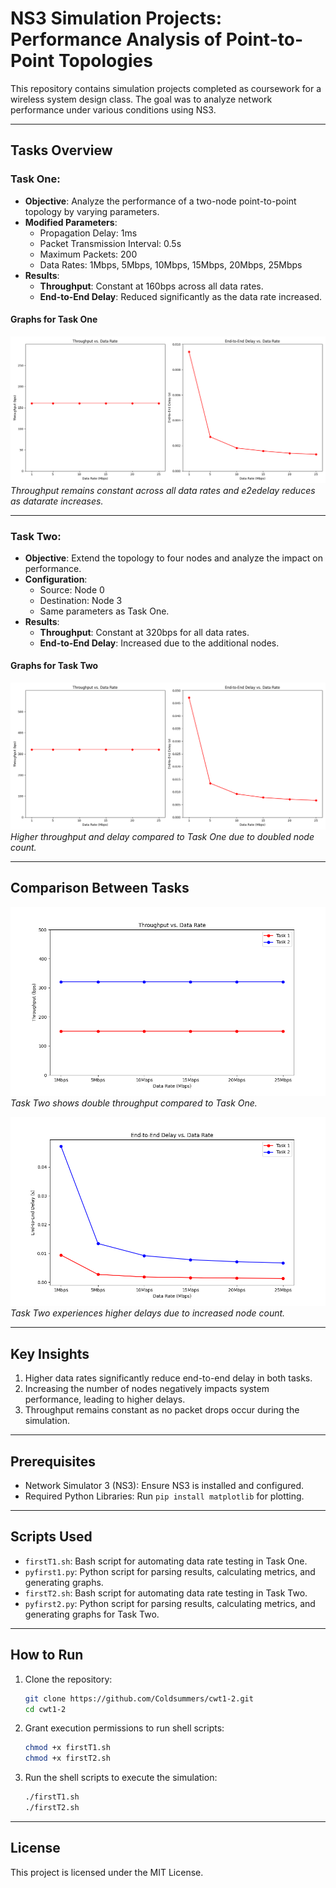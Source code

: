 # NS3 Simulation Projects: Performance Analysis of Point-to-Point Topologies  

This repository contains simulation projects completed as coursework for a wireless system design class. The goal was to analyze network performance under various conditions using NS3.  

---

## **Tasks Overview**  

### **Task One**:  
- **Objective**: Analyze the performance of a two-node point-to-point topology by varying parameters.  
- **Modified Parameters**:  
  - Propagation Delay: 1ms  
  - Packet Transmission Interval: 0.5s  
  - Maximum Packets: 200  
  - Data Rates: 1Mbps, 5Mbps, 10Mbps, 15Mbps, 20Mbps, 25Mbps  
- **Results**:  
  - **Throughput**: Constant at 160bps across all data rates.  
  - **End-to-End Delay**: Reduced significantly as the data rate increased.  

#### **Graphs for Task One**  
![Task One: Throughput & e2edelay vs Data Rate](./images/first1results.png)  
*Throughput remains constant across all data rates and e2edelay reduces as datarate increases.*  

---

### **Task Two**:  
- **Objective**: Extend the topology to four nodes and analyze the impact on performance.  
- **Configuration**:  
  - Source: Node 0  
  - Destination: Node 3  
  - Same parameters as Task One.  
- **Results**:  
  - **Throughput**: Constant at 320bps for all data rates.  
  - **End-to-End Delay**: Increased due to the additional nodes.  

#### **Graphs for Task Two**  
![Task Two: Throughput & e2edelay vs Data Rate](./images/first2results.png)  
*Higher throughput and delay compared to Task One due to doubled node count.*   

---

## **Comparison Between Tasks**  
![Comparison: Throughput](./images/throughput1v2.png)  
*Task Two shows double throughput compared to Task One.*  

![Comparison: End-to-End Delay](./images/e2edelay_t1vt2.png)  
*Task Two experiences higher delays due to increased node count.*  

---

## **Key Insights**  
1. Higher data rates significantly reduce end-to-end delay in both tasks.  
2. Increasing the number of nodes negatively impacts system performance, leading to higher delays.  
3. Throughput remains constant as no packet drops occur during the simulation.  

---

## **Prerequisites**  
- Network Simulator 3 (NS3): Ensure NS3 is installed and configured.  
- Required Python Libraries: Run `pip install matplotlib` for plotting.  

---

## **Scripts Used**  
- `firstT1.sh`: Bash script for automating data rate testing in Task One.  
- `pyfirst1.py`: Python script for parsing results, calculating metrics, and generating graphs.  
- `firstT2.sh`: Bash script for automating data rate testing in Task Two.  
- `pyfirst2.py`: Python script for parsing results, calculating metrics, and generating graphs for Task Two.  

---

## **How to Run**  
1. Clone the repository:  
   ```bash
   git clone https://github.com/Coldsummers/cwt1-2.git
   cd cwt1-2
   ```  
2. Grant execution permissions to run shell scripts:  
   ```bash
   chmod +x firstT1.sh
   chmod +x firstT2.sh
   ```  
3. Run the shell scripts to execute the simulation:  
   ```bash
   ./firstT1.sh
   ./firstT2.sh
   ```  

---

## **License**  
This project is licensed under the MIT License.
